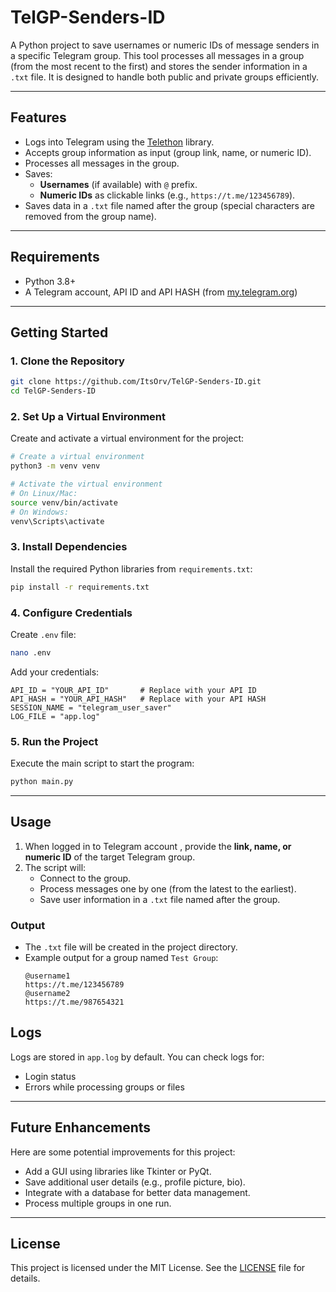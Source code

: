 

# TelGP-Senders-ID

A Python project to save usernames or numeric IDs of message senders in a specific Telegram group. This tool processes all messages in a group (from the most recent to the first) and stores the sender information in a `.txt` file. It is designed to handle both public and private groups efficiently.

---

## **Features**
- Logs into Telegram using the [Telethon](https://docs.telethon.dev) library.
- Accepts group information as input (group link, name, or numeric ID).
- Processes all messages in the group.
- Saves:
  - **Usernames** (if available) with `@` prefix.
  - **Numeric IDs** as clickable links (e.g., `https://t.me/123456789`).
- Saves data in a `.txt` file named after the group (special characters are removed from the group name).

---

## **Requirements**
- Python 3.8+
- A Telegram account, API ID and API HASH (from [my.telegram.org](https://my.telegram.org/apps))

---

## **Getting Started**

### **1. Clone the Repository**
```bash
git clone https://github.com/ItsOrv/TelGP-Senders-ID.git
cd TelGP-Senders-ID
```

### **2. Set Up a Virtual Environment**
Create and activate a virtual environment for the project:
```bash
# Create a virtual environment
python3 -m venv venv

# Activate the virtual environment
# On Linux/Mac:
source venv/bin/activate
# On Windows:
venv\Scripts\activate
```

### **3. Install Dependencies**
Install the required Python libraries from `requirements.txt`:
```bash
pip install -r requirements.txt
```

### **4. Configure Credentials**
Create `.env` file:
```bash
nano .env
```

Add your credentials:
```
API_ID = "YOUR_API_ID"       # Replace with your API ID
API_HASH = "YOUR_API_HASH"   # Replace with your API HASH
SESSION_NAME = "telegram_user_saver"
LOG_FILE = "app.log"
```

### **5. Run the Project**
Execute the main script to start the program:
```bash
python main.py
```

---

## **Usage**
1. When logged in to Telegram account , provide the **link, name, or numeric ID** of the target Telegram group.
2. The script will:
   - Connect to the group.
   - Process messages one by one (from the latest to the earliest).
   - Save user information in a `.txt` file named after the group.

### **Output**
- The `.txt` file will be created in the project directory.
- Example output for a group named `Test Group`:
  ```
  @username1
  https://t.me/123456789
  @username2
  https://t.me/987654321
  ```

## **Logs**
Logs are stored in `app.log` by default. You can check logs for:
- Login status
- Errors while processing groups or files

---

## **Future Enhancements**
Here are some potential improvements for this project:
- Add a GUI using libraries like Tkinter or PyQt.
- Save additional user details (e.g., profile picture, bio).
- Integrate with a database for better data management.
- Process multiple groups in one run.

---

## **License**
This project is licensed under the MIT License. See the [LICENSE](LICENSE) file for details.
